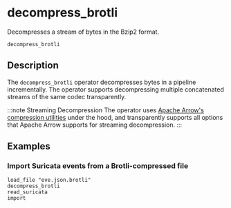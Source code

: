 # decompress_brotli

Decompresses a stream of bytes in the Bzip2 format.

```tql
decompress_brotli
```

## Description

The `decompress_brotli` operator decompresses bytes in a pipeline incrementally.
The operator supports decompressing multiple concatenated streams
of the same codec transparently.

:::note Streaming Decompression
The operator uses [Apache Arrow's compression
utilities][apache-arrow-compression] under the hood, and transparently supports
all options that Apache Arrow supports for streaming decompression.
:::

[apache-arrow-compression]: https://arrow.apache.org/docs/cpp/api/utilities.html#compression

## Examples

### Import Suricata events from a Brotli-compressed file

```tql
load_file "eve.json.brotli"
decompress_brotli
read_suricata
import
```
